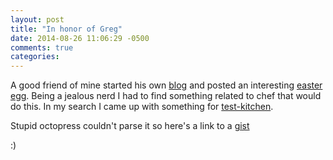 ```yaml
---
layout: post
title: "In honor of Greg"
date: 2014-08-26 11:06:29 -0500
comments: true
categories: 
---
```


A good friend of mine started his own [blog](http://gregkitson.com/) and posted an interesting [easter egg](http://gregkitson.com/blog/2014/08/25/my-favorite-puppet-help-message/).
Being a jealous nerd I had to find something related to chef that would do this. In my search I came up with something for [test-kitchen](http://kitchen.ci).

Stupid octopress couldn't parse it so here's a link to a [gist](https://gist.github.com/jjasghar/de5e3290459db361f3dd)


:)
